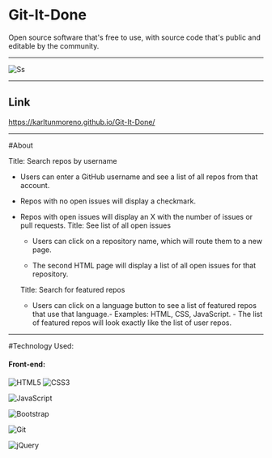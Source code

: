 # Git-It-Done
Open source software that's free to use, with source code that's public and editable by the community.
_______________________________________________________________________________________________________

![Ss](https://media-exp1.licdn.com/dms/image/C5622AQGcRqTwetYMqQ/feedshare-shrink_2048_1536/0/1664518645180?e=1667433600&v=beta&t=hGmsaxDvFmTok10FFTkElI8iwHPr0VQBF5lYIXSL01s)


___________________________________________________________________________________________________________
## Link

https://karltunmoreno.github.io/Git-It-Done/
___________________________________________________________________________________________________________
#About

Title: Search repos by username

- Users can enter a GitHub username and see a list of all repos from that account.

- Repos with no open issues will display a checkmark.

- Repos with open issues will display an X with the number of issues or pull requests.
  Title: See list of all open issues

  - Users can click on a repository name, which will route them to a new page.

  - The second HTML page will display a list of all open issues for that repository.
  
  Title: Search for featured repos

  - Users can click on a language button to see a list of featured repos that use that language.- Examples: HTML, CSS, JavaScript.  - The list of featured repos will look exactly like the list of user repos.
_______________________________________________________________________________________________________
 #Technology Used:
 
 
  #### Front-end:
 
![HTML5](https://img.shields.io/badge/html5-%23E34F26.svg?logo=html5&logoColor=white&style=for-the-badge)
![CSS3](https://img.shields.io/badge/css3-%231572B6.svg?logo=css3&logoColor=white&style=for-the-badge)

![JavaScript](https://img.shields.io/badge/-JavaScript-%23F7DF1C?style=flat-square&logo=javascript&logoColor=000000&color=d1b01f)

  
![Bootstrap](https://img.shields.io/badge/bootstrap-%23563D7C.svg?logo=bootstrap&logoColor=white&style=for-the-badge)
	
![Git](https://img.shields.io/badge/git-%23F05033.svg?logo=git&logoColor=white&style=for-the-badge)
	
![jQuery](https://img.shields.io/badge/jquery-%230769AD.svg?logo=jquery&logoColor=white&style=for-the-badge)
